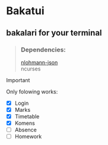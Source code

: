 # Bakatui
## bakalari for your terminal

> ### Dependencies:
> [nlohmann-json](https://github.com/nlohmann/json)  
> ncurses  

> [!IMPORTANT]  
> Only folowing works:
> - [x] Login  
> - [x] Marks  
> - [x] Timetable  
> - [x] Komens  
> - [ ] Absence
> - [ ] Homework

